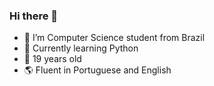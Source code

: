 ### Hi there 👋

- 🔭 I’m Computer Science student from Brazil
- 🐍 Currently learning Python
- 📅 19 years old
- 🌎 Fluent in Portuguese and English

